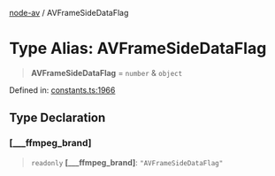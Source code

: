 [node-av](../globals.md) / AVFrameSideDataFlag

# Type Alias: AVFrameSideDataFlag

> **AVFrameSideDataFlag** = `number` & `object`

Defined in: [constants.ts:1966](https://github.com/seydx/av/blob/f8631fc881b394300b1479f511d55cf1c370a87f/src/constants/constants.ts#L1966)

## Type Declaration

### \[\_\_\_ffmpeg\_brand\]

> `readonly` **\[\_\_\_ffmpeg\_brand\]**: `"AVFrameSideDataFlag"`
